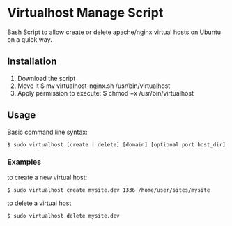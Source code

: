 Virtualhost Manage Script
===========

Bash Script to allow create or delete apache/nginx virtual hosts on Ubuntu on a quick way.

## Installation ##

1. Download the script
2. Move it
        $ mv virtualhost-nginx.sh /usr/bin/virtualhost
3. Apply permission to execute:
        $ chmod +x /usr/bin/virtualhost

## Usage ##

Basic command line syntax:

    $ sudo virtualhost [create | delete] [domain] [optional port host_dir]

### Examples ###

to create a new virtual host:

    $ sudo virtualhost create mysite.dev 1336 /home/user/sites/mysite

to delete a virtual host

    $ sudo virtualhost delete mysite.dev
